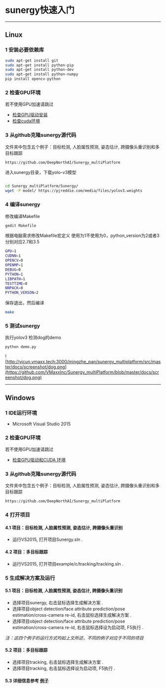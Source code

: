 # sunergy快速入门

-----

## Linux 

### 1 安装必要依赖库
```bash
sudo apt-get install git
sudo apt-get install python-pip
sudo apt-get install python-dev
sudo apt-get install python-numpy
pip install opencv-python
```

### 2 检查GPU环境
若不使用GPU加速请跳过

* [检查GPU驱动安装](/zh-cn/gpu_driver.md)<br>
* [检查cuda环境](/zh-cn/cuda8.0&cudnnv6.md)<br>


### 3 从github克隆sunergy源代码
文件夹中包含五个例子：目标检测, 人脸属性预测, 姿态估计, 跨摄像头重识别和多目标跟踪

```bash
https://github.com/DeepNorthAI/Sunergy_multiPlatform
```

进入sunergy目录，下载yolo-v3模型
```bash

cd Sunergy_multiPlatform/Sunergy/
wget -P model/ https://pjreddie.com/media/files/yolov3.weights
```

### 4 编译sunergy
修改编译Makefile
```bash
gedit Makefile
```

根据电脑需求修改Makefile宏定义
使用为1不使用为0，python_version为2或者3分别对应2.7和3.5
```bash
GPU=1
CUDNN=1
OPENCV=0
OPENMP=1
DEBUG=0
PYTHON=1
LIBPATH=1
TESTTIME=0
NNPACK=0
PYTHON_VERSON=2
```

保存退出，然后编译
```bash
make
```

### 5 测试sunergy

执行yolov3 检测dog的demo
```bash
python demo.py
```
![http://yicun.vmaxx.tech:3000/mingzhe_pan/sunergy_multiplatform/src/master/docs/screenshot/dog.png](https://github.com/VMaxxInc/Sunergy_multiPlatform/blob/master/docs/screenshot/dog.png)

-----

## Windows

### 1 IDE运行环境
* Microsoft Visual Studio 2015

### 2 检查GPU环境
若不使用GPU加速请跳过 
* [检查GPU驱动和CUDA 环境](/zh-cn/cuda-windows.md)


### 3 从github克隆sunergy源代码
文件夹中包含五个例子：目标检测, 人脸属性预测, 姿态估计, 跨摄像头重识别和多目标跟踪
```bash
https://github.com/DeepNorthAI/Sunergy_multiPlatform
```

### 4 打开项目
#### 4.1 项目：目标检测, 人脸属性预测, 姿态估计, 跨摄像头重识别
   * 运行VS2015, 打开项目Sunergy.sln .

#### 4.2 项目：多目标跟踪
   * 运行VS2015, 打开项目example/c/tracking/tracking.sln .


### 5 生成解决方案及运行

#### 5.1 项目：目标检测, 人脸属性预测, 姿态估计, 跨摄像头重识别
* 选择项目sunergy, 右击鼠标选择生成解决方案 .
* 选择项目object detection/face attribute prediction/pose estimation/cross-camera re-id, 右击鼠标选择生成解决方案 .
* 选择项目object detection/face attribute prediction/pose estimation/cross-camera re-id, 右击鼠标选择设为启动项, F5执行 .

*注：这四个例子的运行方式均如上文所述，不同的例子对应于不同的项目*

#### 5.2 项目：多目标跟踪
* 选择项目tracking, 右击鼠标选择生成解决方案 .
* 选择项目tracking, 右击鼠标选择设为启动项, F5执行 .

#### 5.3 详细信息参考 [例子](/zh-cn/example.md)